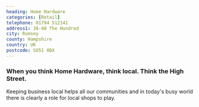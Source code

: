 ```yaml
---
heading: Home Hardware
categories: [Retail]
telephone: 01794 512141
address1: 38-40 The Hundred
city: Romsey
county: Hampshire
country: UK
postcode: SO51 8BX
---
```

### When you think Home Hardware, think local. Think the High Street.

Keeping business local helps all our communities and in today's busy world there is clearly a role for local shops to play.
